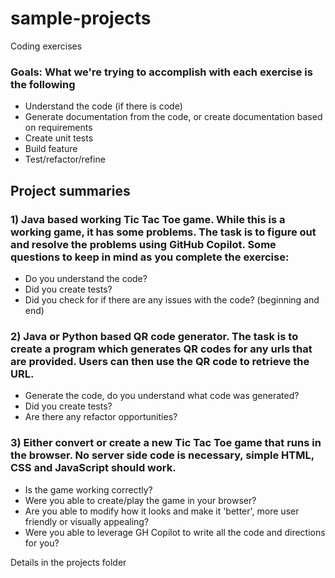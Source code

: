 # sample-projects
Coding exercises

### Goals: What we're trying to accomplish with each exercise is the following
- Understand the code (if there is code)
- Generate documentation from the code, or create documentation based on requirements
- Create unit tests
- Build feature
- Test/refactor/refine

## Project summaries
### 1) Java based working Tic Tac Toe game. While this is a working game, it has some problems. The task is to figure out and resolve the problems using GitHub Copilot. Some questions to keep in mind as you complete the exercise:
- Do you understand the code?
- Did you create tests?
- Did you check for if there are any issues with the code? (beginning and end)

### 2) Java or Python based QR code generator. The task is to create a program which generates QR codes for any urls that are provided. Users can then use the QR code to retrieve the URL.
- Generate the code, do you understand what code was generated?
- Did you create tests?
- Are there any refactor opportunities?

### 3) Either convert or create a new Tic Tac Toe game that runs in the browser. No server side code is necessary, simple HTML, CSS and JavaScript should work.
- Is the game working correctly?
- Were you able to create/play the game in your browser?
- Are you able to modify how it looks and make it 'better', more user friendly or visually appealing?
- Were you able to leverage GH Copilot to write all the code and directions for you?

Details in the projects folder
